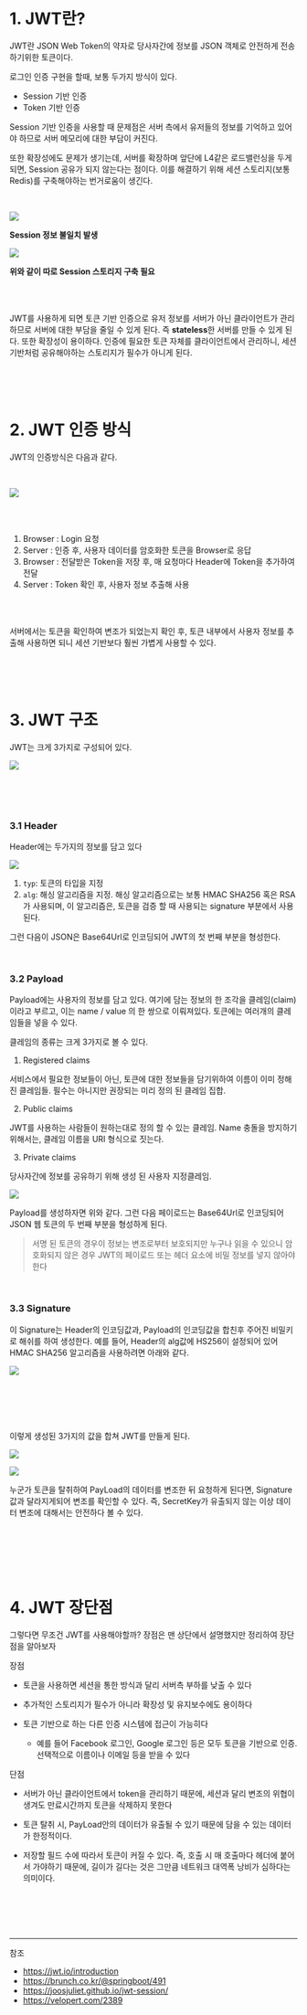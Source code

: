 # 1. JWT란?


 JWT란 JSON Web Token의 약자로 당사자간에 정보를 JSON 객체로 안전하게 전송하기위한 토큰이다. 


 로그인 인증 구현을 할때, 보통 두가지 방식이 있다. 

 - Session 기반 인증
 - Token 기반 인증
 
 
 Session 기반 인증을 사용할 때 문제점은 서버 측에서 유저들의 정보를 기억하고 있어야 하므로 서버 메모리에 대한 부담이 커진다. 

 또한 확장성에도 문제가 생기는데, 서버를 확장하며 앞단에 L4같은 로드밸런싱을 두게 되면, Session 공유가 되지 않는다는 점이다. 이를 해결하기 위해 세션 스토리지(보통 Redis)를 구축해야하는 번거로움이 생긴다. 

<br/>

![](https://images.velog.io/images/cham/post/6d877ba1-c710-4821-bda4-7ffcd41aad0e/image.png)

 
**Session 정보 불일치 발생** 
 
 ![](https://images.velog.io/images/cham/post/1faf8411-65d7-4bf2-939c-03c286774340/image.png)
 
**위와 같이 따로 Session 스토리지 구축 필요**
 
 <br/><br/>
 


 JWT를 사용하게 되면 토큰 기반 인증으로 유저 정보를 서버가 아닌 클라이언트가 관리하므로 서버에 대한 부담을 줄일 수 있게 된다. 즉 **stateless**한 서버를 만들 수 있게 된다. 또한 확장성이 용이하다. 인증에 필요한 토큰 자체를 클라이언트에서 관리하니, 세션 기반처럼 공유해야하는 스토리지가 필수가 아니게 된다.
 
 


<br/><br/><br/>
  

# 2. JWT 인증 방식


 JWT의 인증방식은 다음과 같다.


<br/>

![](https://images.velog.io/images/cham/post/edbc8e1e-564f-4935-9032-86356c1f86e4/image.png)



 
 <br/><br/>
 

1. Browser : Login 요청
2. Server : 인증 후, 사용자 데이터를 암호화한 토큰을 Browser로 응답
3. Browser : 전달받은 Token을 저장 후, 매 요청마다 Header에 Token을 추가하여 전달
4. Server : Token 확인 후, 사용자 정보 추출해 사용


<br/><br/>


 서버에서는 토큰을 확인하여 변조가 되었는지 확인 후, 토큰 내부에서 사용자 정보를 추출해 사용하면 되니 세션 기반보다 훨씬 가볍게 사용할 수 있다. 




<br/><br/><br/>
  

# 3. JWT 구조


 JWT는 크게 3가지로 구성되어 있다.


![](https://images.velog.io/images/cham/post/79cf702b-235b-4dd7-a485-5a96d1a5a331/image.png)

<br/>
<br/><br/>

### 3.1 Header

 Header에는 두가지의 정보를 담고 있다
 
 ![](https://images.velog.io/images/cham/post/e4f7a889-6ac1-479e-9d73-4f0080968ef3/image.png)
 
 1. ```typ```: 토큰의 타입을 지정
 2. ```alg```: 해싱 알고리즘을 지정.  해싱 알고리즘으로는 보통 HMAC SHA256 혹은 RSA 가 사용되며, 이 알고리즘은, 토큰을 검증 할 때 사용되는 signature 부분에서 사용된다.

그런 다음이 JSON은 Base64Url로 인코딩되어 JWT의 첫 번째 부분을 형성한다.

<br/>

### 3.2 Payload

 Payload에는 사용자의 정보를 담고 있다. 여기에 담는 정보의 한 조각을 클레임(claim) 이라고 부르고, 이는 name / value 의 한 쌍으로 이뤄져있다. 토큰에는 여러개의 클레임들을 넣을 수 있다.
 
 클레임의 종류는 크게 3가지로 볼 수 있다.
 
 1. Registered claims
 
 서비스에서 필요한 정보들이 아닌, 토큰에 대한 정보들을 담기위하여 이름이 이미 정해진 클레임들. 필수는 아니지만 권장되는 미리 정의 된 클레임 집합. 
 
 2. Public claims
 
 JWT를 사용하는 사람들이 원하는대로 정의 할 수 있는 클레임. Name 충돌을 방지하기 위해서는, 클레임 이름을 URI 형식으로 짓는다.
 
 3. Private claims
 
  당사자간에 정보를 공유하기 위해 생성 된 사용자 지정클레임.
 
![](https://images.velog.io/images/cham/post/69736dc9-4962-4688-bb45-ef6a87e246bf/image.png)
 
Payload를 생성하자면 위와 같다. 그런 다음 페이로드는 Base64Url로 인코딩되어 JSON 웹 토큰의 두 번째 부분을 형성하게 된다.


>서명 된 토큰의 경우이 정보는 변조로부터 보호되지만 누구나 읽을 수 있으니 암호화되지 않은 경우 JWT의 페이로드 또는 헤더 요소에 비밀 정보를 넣지 않아야 한다



<br/>

### 3.3 Signature

  이 Signature는 Header의 인코딩값과, Payload의 인코딩값을 합친후 주어진 비밀키로 해쉬를 하여 생성한다. 
 예를 들어, Header의 alg값에 HS256이 설정되어 있어 HMAC SHA256 알고리즘을 사용하려면 아래와 같다.
 
 
 
 ![](https://images.velog.io/images/cham/post/6b383f08-be47-45ec-b368-0151b0956765/image.png)
 
 
 <br/><br/><br/><br/>
 
 이렇게 생성된 3가지의 값을 합쳐 JWT를 만들게 된다.
 
 ![](https://images.velog.io/images/cham/post/3237b77b-bb8e-46f0-a590-abc4feca8e11/image.png)
 
 ![](https://images.velog.io/images/cham/post/811b8408-778f-43a2-8556-c5f2da76e9cc/image.png)



누군가 토큰을 탈취하여  PayLoad의 데이터를 변조한 뒤 요청하게 된다면, Signature값과 달라지게되어 변조를 확인할 수 있다. 즉, SecretKey가 유출되지 않는 이상 데이터 변조에 대해서는 안전하다 볼 수 있다.



<br/>
 


<br/><br/><br/>
  

# 4. JWT 장단점


그렇다면 무조건 JWT를 사용해야할까? 장점은 맨 상단에서 설명했지만 정리하여 장단점을 알아보자


장점

 - 토큰을 사용하면 세션을 통한 방식과 달리 서버측 부하를 낮출 수 있다
 
 - 추가적인 스토리지가 필수가 아니라 확장성 및 유지보수에도 용이하다
 
 - 토큰 기반으로 하는 다른 인증 시스템에 접근이 가능히다
 
   - 예를 들어 Facebook 로그인, Google 로그인 등은 모두 토큰을 기반으로 인증. 선택적으로 이름이나 이메일 등을 받을 수 있다



단점

  - 서버가 아닌 클라이언트에서 token을 관리하기 때문에, 세션과 달리 변조의 위협이 생겨도 만료시간까지 토큰을 삭제하지 못한다
  
 - 토큰 탈취 시, PayLoad안의 데이터가 유출될 수 있기 때문에 담을 수 있는 데이터가 한정적이다.
 
 - 저장할 필드 수에 따라서 토큰이 커질 수 있다. 즉, 호출 시 매 호출마다 헤더에 붙어서 가야하기 때문에, 길이가 길다는 것은 그만큼 네트워크 대역폭 낭비가 심하다는 의미이다.
 
  
  
<br/><br/><br/><br/>


---

참조
- https://jwt.io/introduction
 - https://brunch.co.kr/@springboot/491
 - https://joosjuliet.github.io/jwt-session/
 - https://velopert.com/2389